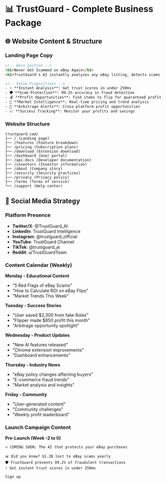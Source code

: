 # 📊 TrustGuard - Complete Business Package

## 🌐 **Website Content & Structure**

### **Landing Page Copy**
```html
<!-- Hero Section -->
<h1>Never Get Scammed on eBay Again</h1>
<h2>TrustGuard's AI instantly analyzes any eBay listing, detects scams, calculates profit potential, and finds arbitrage opportunities. Protect yourself and make money with every purchase.</h2>

<!-- Value Propositions -->
- ⚡ **Instant Analysis**: Get trust scores in under 250ms
- 🛡️ **Scam Protection**: 99.2% accuracy in fraud detection  
- 💰 **Profit Opportunities**: Find items to flip for guaranteed profit
- 🎯 **Market Intelligence**: Real-time pricing and trend analysis
- 🔄 **Arbitrage Alerts**: Cross-platform profit opportunities
- 📈 **Success Tracking**: Monitor your profits and savings
```

### **Website Structure**
```
trustguard.com/
├── / (Landing page)
├── /features (Feature breakdown)
├── /pricing (Subscription plans)
├── /download (Extension download)
├── /dashboard (User portal)
├── /api-docs (Developer documentation)
├── /investors (Investor information)
├── /about (Company story)
├── /security (Security practices)
├── /privacy (Privacy policy)
├── /terms (Terms of service)
└── /support (Help center)
```

## 📱 **Social Media Strategy**

### **Platform Presence**
- **Twitter/X**: @TrustGuard_AI
- **LinkedIn**: TrustGuard Intelligence
- **Instagram**: @trustguard_official  
- **YouTube**: TrustGuard Channel
- **TikTok**: @trustguard_ai
- **Reddit**: u/TrustGuardTeam

### **Content Calendar (Weekly)**

**Monday - Educational Content**
- "5 Red Flags of eBay Scams" 
- "How to Calculate ROI on eBay Flips"
- "Market Trends This Week"

**Tuesday - Success Stories**
- "User saved $2,300 from fake Rolex"
- "Flipper made $850 profit this month"
- "Arbitrage opportunity spotlight"

**Wednesday - Product Updates**
- "New AI features released"
- "Chrome extension improvements"
- "Dashboard enhancements"

**Thursday - Industry News**
- "eBay policy changes affecting buyers"
- "E-commerce fraud trends"
- "Market analysis and insights"

**Friday - Community**
- "User-generated content"
- "Community challenges"
- "Weekly profit leaderboard"

### **Launch Campaign Content**

**Pre-Launch (Week -2 to 0)**
```
🔥 COMING SOON: The AI that protects your eBay purchases

📊 Did you know? $1.2B lost to eBay scams yearly
🛡️ TrustGuard prevents 99.2% of fraudulent transactions
⚡ Get instant trust scores in under 250ms

Sign up
